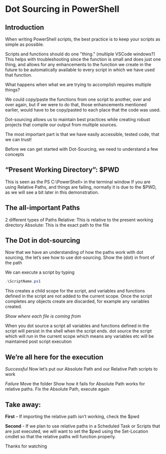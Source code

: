 ﻿---
Title: Dot-Sourcing in PowerShell
categories:
  - PowerShell

tags:
  - PowerShell
  - Dot-Sourcing

date: "2018-11-23"
featuredImage: './powershellLogosmaller.png'
cover : "/img/postImages/6.jpg"
author: "Scott Hurst"

---

# Dot Sourcing in PowerShell

## Introduction
When writing PowerShell scripts, the best practice is to keep your scripts as simple as possible. 

Scripts and functions should do one "thing."  (multiple VSCode windows?) This helps with troubleshooting since the function is small and does just one thing, and allows for any enhancements to the function we create in the future to be automatically available to every script in which we have used that function.

What happens when what we are trying to accomplish requires multiple things?

We could copy/paste the functions from one script to another, over and over again, but if we were to do that, those enhancements mentioned earlier, would have to be copy/pasted to each place that the code was used. 

Dot-sourcing allows us to maintain best practices while creating robust projects that compile our output from multiple sources. 

The most important part is that we have easily accessible, tested code, that we can trust!

Before we can get started with Dot-Sourcing, we need to understand a few concepts

## “Present Working Directory”: $PWD
This is seen as the PS C:\PowerShell> in the terminal window
If you are using Relative Paths, and things are failing, normally it is due to the $PWD, as we will see a bit later in this demonstration.

## The all-important Paths
2 different types of Paths
Relative: This is relative to the present working directory
Absolute: This is the exact path to the file

## The Dot in dot-sourcing
Now that we have an understanding of how the paths work with dot sourcing, the let’s see how to use dot-sourcing.
Show the (dot) in front of the path

We can execute a script by typing
```powershell
.\ScriptName.ps1
```

This creates a child scope for the script, and variables and functions defined in the script are not added to the current scope. Once the script completes any objects create are discarded, for example any variables created.

_Show where each file is coming from_

When you dot source a script all variables and functions defined in the script will persist in the shell when the script ends.
dot source the script which will run in the current scope which means any variables etc will be maintained post script execution

## We’re all here for the execution
_Successful_
Now let’s put our Absolute Path and our Relative Path scripts to work

_Failure_
Move the folder
Show how it fails for Absolute Path works for relative paths.  Fix the Absolute Path, execute again


## Take away:
**First** – If importing the relative path isn’t working, check the $pwd

**Second** - If we plan to use relative paths in a Scheduled Task or Scripts that are just executed, we will want to set the $pwd using the Set-Location cmdlet so that the relative paths will function properly.


Thanks for watching

